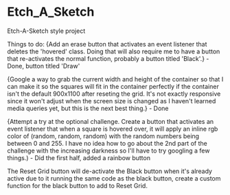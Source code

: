 # Etch_A_Sketch
Etch-A-Sketch style project

Things to do:
{Add an erase button that activates an event listener that deletes the 'hovered' class. Doing that will also require me to have a button that re-activates the normal function, probably a button titled 'Black'.} - Done, button titled 'Draw'

{Google a way to grab the current width and height of the container so that I can make it so the squares will fit in the container perfectly if the container isn't the default 900x1100 after reseting the grid. It's not exactly responsive since it won't adjust when the screen size is changed as I haven't learned media queries yet, but this is the next best thing.} - Done

{Attempt a try at the optional challenge. Create a button that activates an event listener that when a square is hovered over, it will apply an inline rgb color of (random, random, random) with the random numbers being between 0 and 255. I have no idea how to go about the 2nd part of the challenge with the increasing darkness so I'll have to try googling a few things.) - Did the first half, added a rainbow button

The Reset Grid button will de-activate the Black button when it's already active due to it running the same code as the black button, create a custom function for the black button to add to Reset Grid.
